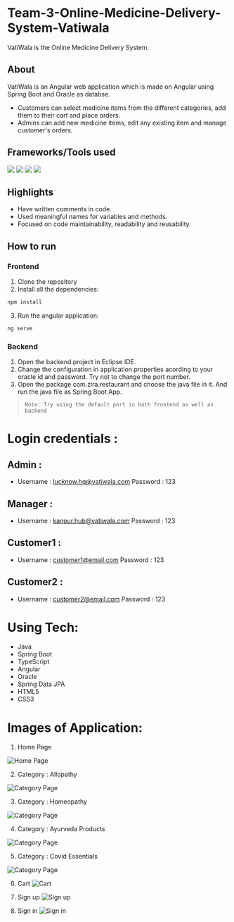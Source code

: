 # Team-3-Online-Medicine-Delivery-System-Vatiwala
VatiWala is the Online Medicine Delivery System.

## About
VatiWala is an Angular web application which is made on Angular using Spring Boot and Oracle as databse. 
- Customers can select medicine items from the different categories, add them to their cart and place orders. 
- Admins can add new medicine items, edit any existing item and manage customer's orders.

## Frameworks/Tools used

![](https://img.shields.io/badge/Angular-DD0031?style=for-the-badge&logo=angular&logoColor=white)  ![](https://img.shields.io/badge/Spring-6AAD3D?style=for-the-badge&logo=spring&logoColor=white) ![](https://img.shields.io/badge/Java-FFFFFF?style=for-the-badge&logo=java&logoColor=red) ![](https://img.shields.io/badge/oracle-ed1c24?style=for-the-badge&logo=oracle&logoColor=white)

## Highlights

- Have written comments in code.
- Used meaningful names for variables and methods.
- Focused on code maintainability, readability and reusability.

## How to run

### Frontend
1. Clone the repository
2. Install all the dependencies: 

```sh
npm install
```

3. Run the angular application: 

```sh
ng serve
```

### Backend

1. Open the backend project in Eclipse IDE.
2. Change the configuration in application.properties acording to your oracle id and password. Try not to change the port number.
3. Open the package com.zira.restaurant and choose the java file in it. And run the java file as Spring Boot App.

> ```Note: Try using the default port in both frontend as well as backend ```



# Login credentials :

## Admin :
* Username : lucknow.hq@vatiwala.com
   Password : 123
   
## Manager :
* Username : kanpur.hub@vatiwala.com
   Password : 123
 
## Customer1 :
* Username : customer1@email.com
   Password : 123
   
## Customer2 :
* Username : customer2@email.com
   Password : 123

# Using Tech:

* Java
* Spring Boot
* TypeScript
* Angular
* Oracle
* Spring Data JPA
* HTML5
* CSS3

# Images of Application:
1. Home Page

![Home Page](https://github.com/amancsc8/Team-3-Online-Medicine-Delivery-System-Vatiwala/blob/main/Demo/Home%20Page.png)

2. Category : Allopathy

![Category Page](https://github.com/amancsc8/Team-3-Online-Medicine-Delivery-System-Vatiwala/blob/main/Demo/Allopathy.png)

3. Category : Homeopathy

![Category Page](https://github.com/amancsc8/Team-3-Online-Medicine-Delivery-System-Vatiwala/blob/main/Demo/Homeopathy.png)

4. Category : Ayurveda Products

![Category Page](https://github.com/amancsc8/Team-3-Online-Medicine-Delivery-System-Vatiwala/blob/main/Demo/Ayurveda%20Products.png)

5. Category : Covid Essentials

![Category Page](https://github.com/amancsc8/Team-3-Online-Medicine-Delivery-System-Vatiwala/blob/main/Demo/Covid%20Essentials.png)

6. Cart
![Cart](https://github.com/amancsc8/Team-3-Online-Medicine-Delivery-System-Vatiwala/blob/main/Demo/Cart.png)

7. Sign up
![Sign up](https://github.com/amancsc8/Team-3-Online-Medicine-Delivery-System-Vatiwala/blob/main/Demo/Sign%20up.png)

8. Sign in
![Sign in](https://github.com/amancsc8/Team-3-Online-Medicine-Delivery-System-Vatiwala/blob/main/Demo/Sign%20in.png)
